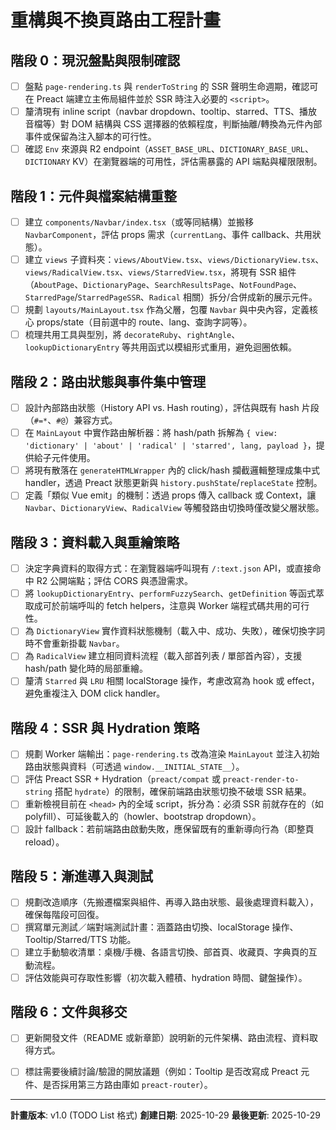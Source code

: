 # 重構與不換頁路由工程計畫

## 階段 0：現況盤點與限制確認
- [ ] 盤點 `page-rendering.ts` 與 `renderToString` 的 SSR 聲明生命週期，確認可在 Preact 端建立主佈局組件並於 SSR 時注入必要的 `<script>`。
- [ ] 釐清現有 inline script（navbar dropdown、tooltip、starred、TTS、播放音檔等）對 DOM 結構與 CSS 選擇器的依賴程度，判斷抽離/轉換為元件內部事件或保留為注入腳本的可行性。
- [ ] 確認 `Env` 來源與 R2 endpoint（`ASSET_BASE_URL`、`DICTIONARY_BASE_URL`、`DICTIONARY` KV）在瀏覽器端的可用性，評估需暴露的 API 端點與權限限制。

## 階段 1：元件與檔案結構重整
- [ ] 建立 `components/Navbar/index.tsx`（或等同結構）並搬移 `NavbarComponent`，評估 props 需求（`currentLang`、事件 callback、共用狀態）。
- [ ] 建立 `views` 子資料夾：`views/AboutView.tsx`、`views/DictionaryView.tsx`、`views/RadicalView.tsx`、`views/StarredView.tsx`，將現有 SSR 組件（`AboutPage`、`DictionaryPage`、`SearchResultsPage`、`NotFoundPage`、`StarredPage`/`StarredPageSSR`、`Radical` 相關）拆分/合併成新的展示元件。
- [ ] 規劃 `layouts/MainLayout.tsx` 作為父層，包覆 `Navbar` 與中央內容，定義核心 props/state（目前選中的 route、lang、查詢字詞等）。
- [ ] 梳理共用工具與型別，將 `decorateRuby`、`rightAngle`、`lookupDictionaryEntry` 等共用函式以模組形式重用，避免迴圈依賴。

## 階段 2：路由狀態與事件集中管理
- [ ] 設計內部路由狀態（History API vs. Hash routing），評估與既有 hash 片段（`#=*`、`#@`）兼容方式。
- [ ] 在 `MainLayout` 中實作路由解析器：將 hash/path 拆解為 `{ view: 'dictionary' | 'about' | 'radical' | 'starred', lang, payload }`，提供給子元件使用。
- [ ] 將現有散落在 `generateHTMLWrapper` 內的 click/hash 攔截邏輯整理成集中式 handler，透過 Preact 狀態更新與 `history.pushState`/`replaceState` 控制。
- [ ] 定義「類似 Vue emit」的機制：透過 props 傳入 callback 或 Context，讓 `Navbar`、`DictionaryView`、`RadicalView` 等觸發路由切換時僅改變父層狀態。

## 階段 3：資料載入與重繪策略
- [ ] 決定字典資料的取得方式：在瀏覽器端呼叫現有 `/:text.json` API，或直接命中 R2 公開端點；評估 CORS 與憑證需求。
- [ ] 將 `lookupDictionaryEntry`、`performFuzzySearch`、`getDefinition` 等函式萃取成可於前端呼叫的 fetch helpers，注意與 Worker 端程式碼共用的可行性。
- [ ] 為 `DictionaryView` 實作資料狀態機制（載入中、成功、失敗），確保切換字詞時不會重新掛載 `Navbar`。
- [ ] 為 `RadicalView` 建立相同資料流程（載入部首列表 / 單部首內容），支援 hash/path 變化時的局部重繪。
- [ ] 釐清 `Starred` 與 `LRU` 相關 localStorage 操作，考慮改寫為 hook 或 effect，避免重複注入 DOM click handler。

## 階段 4：SSR 與 Hydration 策略
- [ ] 規劃 Worker 端輸出：`page-rendering.ts` 改為渲染 `MainLayout` 並注入初始路由狀態與資料（可透過 `window.__INITIAL_STATE__`）。
- [ ] 評估 Preact SSR + Hydration（`preact/compat` 或 `preact-render-to-string` 搭配 `hydrate`）的限制，確保前端路由狀態切換不破壞 SSR 結果。
- [ ] 重新檢視目前在 `<head>` 內的全域 script，拆分為：必須 SSR 前就存在的（如 polyfill）、可延後載入的（howler、bootstrap dropdown）。
- [ ] 設計 fallback：若前端路由啟動失敗，應保留既有的重新導向行為（即整頁 reload）。

## 階段 5：漸進導入與測試
- [ ] 規劃改造順序（先搬遷檔案與組件、再導入路由狀態、最後處理資料載入），確保每階段可回復。
- [ ] 撰寫單元測試／端對端測試計畫：涵蓋路由切換、localStorage 操作、Tooltip/Starred/TTS 功能。
- [ ] 建立手動驗收清單：桌機/手機、各語言切換、部首頁、收藏頁、字典頁的互動流程。
- [ ] 評估效能與可存取性影響（初次載入體積、hydration 時間、鍵盤操作）。

## 階段 6：文件與移交
- [ ] 更新開發文件（README 或新章節）說明新的元件架構、路由流程、資料取得方式。
- [ ] 標註需要後續討論/驗證的開放議題（例如：Tooltip 是否改寫成 Preact 元件、是否採用第三方路由庫如 `preact-router`）。


---

**計畫版本**: v1.0 (TODO List 格式)
**創建日期**: 2025-10-29
**最後更新**: 2025-10-29
